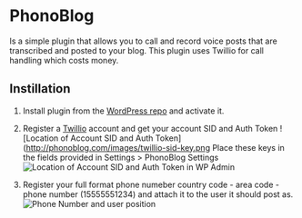PhonoBlog
=========
Is a simple plugin that allows you to call and record voice posts that are transcribed and posted to your blog. This plugin uses Twillio for call handling which costs money.

Instillation
------------

1. Install plugin from the [WordPress repo](http://wordpress.org/extend/) and activate it.

2. Register a [Twillio](http://twillio.com) account and get your account SID and Auth Token ![Location of Account SID and Auth Token](http://phonoblog.com/images/twillio-sid-key.png Place these keys in the fields provided in Settings > PhonoBlog Settings ![Location of Account SID and Auth Token in WP Admin](http://phonoblog.com/images/ninnypants-sid-token.png)

3. Register your full format phone numeber country code - area code - phone number (15555551234) and attach it to the user it should post as. ![Phone Number and user position](http://phonoblog.com/images/ninnypants-phone-number.png)